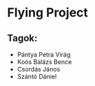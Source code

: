 # Flying Project

## Tagok:
- Pántya Petra Virág
- Koós Balázs Bence
- Csordás János
- Szántó Dániel